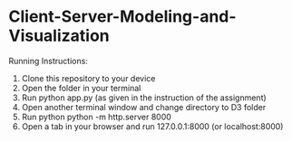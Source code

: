 # Client-Server-Modeling-and-Visualization

Running Instructions:
1. Clone this repository to your device
2. Open the folder in your terminal
3. Run python app.py (as given in the instruction of the assignment)
4. Open another terminal window and change directory to D3 folder 
5. Run python python -m http.server 8000 
6. Open a tab in your browser and run 127.0.0.1:8000 (or localhost:8000)


